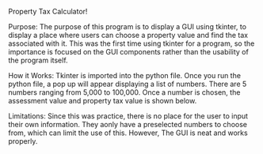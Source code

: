 Property Tax Calculator!

Purpose: The purpose of this program is to display a GUI using tkinter, to display a place where users can choose a property value and find the tax associated with it. This was the first time using tkinter for a program, so the importance is focused on the GUI components rather than the usability of the program itself.

How  it Works: Tkinter is imported into the python file. Once you run the python file, a pop up will appear displaying a list of numbers. There are 5 numbers ranging from 5,000 to 100,000. Once a number is chosen, the assessment value and property tax value is shown below. 

Limitations: Since this was practice, there is no place for the user to input their own information. They aonly have a preselected numbers to choose from, which can limit the use of this. However, The GUI is neat and works properly.
